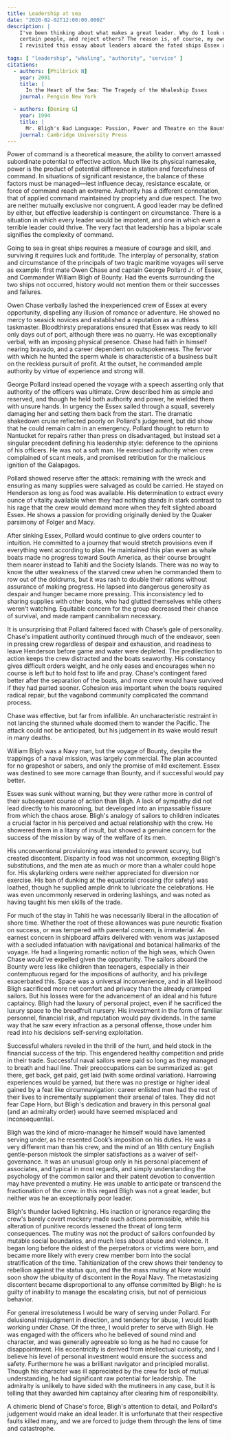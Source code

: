 ```yaml
---
title: Leadership at sea
date: "2020-02-02T12:00:00.000Z"
description: |
    I've been thinking about what makes a great leader. Why do I look up to
    certain people, and reject others? The reason is, of course, my own fallibility. 
    I revisited this essay about leaders aboard the fated ships Essex and Bounty.
    
tags: [ "leadership", "whaling", "authority", "service" ]
citations:
  - authors: [Philbrick N]
    year: 2001
    title: |
      In the Heart of the Sea: The Tragedy of the Whaleship Essex
    journal: Penguin New York

  - authors: [Dening G]
    year: 1994
    title: |
      Mr. Bligh's Bad Language: Passion, Power and Theatre on the Bounty
    journal: Cambridge University Press
---
```


Power of command is a theoretical measure, the ability to convert amassed subordinate potential to effective action. Much like its physical namesake, power is the product of potential difference in station and forcefulness of command. In situations of significant resistance, the balance of these factors must be managed—lest influence decay, resistance escalate, or force of command reach an extreme. Authority has a different connotation, that of applied command maintained by propriety and due respect. The two are neither mutually exclusive nor congruent. A good leader may be defined by either, but effective leadership is contingent on circumstance. There is a situation in which every leader would be impotent, and one in which even a terrible leader could thrive. The very fact that leadership has a bipolar scale signifies the complexity of command. 

Going to sea in great ships requires a measure of courage and skill, and surviving it requires luck and fortitude. The interplay of personality, station and circumstance of the principals of two tragic maritime voyages will serve as example: first mate Owen Chase and captain George Pollard Jr. of Essex, and Commander William Bligh of Bounty. Had the events surrounding the two ships not occurred, history would not mention them or their successes and failures.

Owen Chase verbally lashed the inexperienced crew of Essex at every opportunity, dispelling any illusion of romance or adventure. He showed no mercy to seasick novices and established a reputation as a ruthless taskmaster. Bloodthirsty preparations ensured that Essex was ready to kill only days out of port, although there was no quarry. He was exceptionally verbal, with an imposing physical presence. Chase had faith in himself nearing bravado, and a career dependent on outspokenness. The fervor with which he hunted the sperm whale is characteristic of a business built on the reckless pursuit of profit. At the outset, he commanded ample authority by virtue of experience and strong will. 

George Pollard instead opened the voyage with a speech asserting only that authority of the officers was ultimate. Crew described him as simple and reserved, and though he held both authority and power, he wielded them with unsure hands. In urgency the Essex sailed through a squall, severely damaging her and setting them back from the start. The dramatic shakedown cruise reflected poorly on Pollard's judgement, but did show that he could remain calm in an emergency. Pollard thought to return to Nantucket for repairs rather than press on disadvantaged, but instead set a singular precedent defining his leadership style: deference to the opinions of his officers. He was not a soft man. He exercised authority when crew complained of scant meals, and promised retribution for the malicious ignition of the Galapagos. 

Pollard showed reserve after the attack: remaining with the wreck and ensuring as many supplies were salvaged as could be carried. He stayed on Henderson as long as food was available. His determination to extract every ounce of vitality available when they had nothing stands in stark contrast to his rage that the crew would demand more when they felt slighted aboard Essex. He shows a passion for providing originally denied by the Quaker parsimony of Folger and Macy. 

After sinking Essex, Pollard would continue to give orders counter to intuition. He committed to a journey that would stretch provisions even if everything went according to plan. He maintained this plan even as whale boats made no progress toward South America, as their course brought them nearer instead to Tahiti and the Society Islands. There was no way to know the utter weakness of the starved crew when he commanded them to row out of the doldrums, but it was rash to double their rations without assurance of making progress. He lapsed into dangerous generosity as despair and hunger became more pressing. This inconsistency led to sharing supplies with other boats, who had glutted themselves while others weren’t watching. Equitable concern for the group decreased their chance of survival, and made rampant cannibalism necessary.

It is unsurprising that Pollard faltered faced with Chase’s gale of personality. Chase's impatient authority continued through much of the endeavor, seen in pressing crew regardless of despair and exhaustion, and readiness to leave Henderson before game and water were depleted. The predilection to action keeps the crew distracted and the boats seaworthy. His constancy gives difficult orders weight, and he only eases and encourages when no course is left but to hold fast to life and pray. Chase's contingent fared better after the separation of the boats, and more crew would have survived if they had parted sooner. Cohesion was important when the boats required radical repair, but the vagabond community complicated the command process. 

Chase was effective, but  far from infallible. An uncharacteristic restraint in not lancing the stunned whale doomed them to wander the Pacific. The attack could not be anticipated, but his judgement in its wake would result in many deaths. 

William Bligh was a Navy man, but the voyage of Bounty, despite the trappings of a naval mission, was largely commercial. The plan accounted for no grapeshot or sabers, and only the promise of mild excitement. Essex was destined to see more carnage than Bounty, and if successful would pay better.

Essex was sunk without warning, but they were rather more in control of their subsequent course of action than Bligh. A lack of sympathy did not lead directly to his marooning, but developed into an impassable fissure from which the chaos arose. Bligh's analogy of sailors to children indicates a crucial factor in his perceived and actual relationship with the crew. He showered them in a litany of insult, but showed a genuine concern for the success of the mission by way of the welfare of its men. 

His unconventional provisioning was intended to prevent scurvy, but created discontent. Disparity in food was not uncommon, excepting Bligh's substitutions, and the men ate as much or more than a whaler could hope for. His skylarking orders were neither appreciated for diversion nor exercise. His ban of dunking at the equatorial crossing (for safety) was loathed, though he supplied ample drink to lubricate the celebrations. He was even uncommonly reserved in ordering lashings, and was noted as having taught his men skills of the trade. 

For much of the stay in Tahiti he was necessarily liberal in the allocation of shore time. Whether the root of these allowances was pure neurotic fixation on success, or was tempered with parental concern, is immaterial. An earnest concern in shipboard affairs delivered with venom was juxtaposed with a secluded infatuation with navigational and botanical hallmarks of the voyage. He had a lingering romantic notion of the high seas, which Owen Chase would've expelled given the opportunity. The sailors aboard the Bounty were less like children than teenagers, especially in their contemptuous regard for the impositions of authority, and his privilege exacerbated this. Space was a universal inconvenience, and in all likelihood Bligh sacrificed more net comfort and privacy than the already cramped sailors. But his losses were for the advancement of an ideal and his future captaincy. Bligh had the luxury of personal project, even if he sacrificed the luxury space to the breadfruit nursery. His investment in the form of familiar personnel, financial risk, and reputation would pay dividends. In the same way that he saw every infraction as a personal offense, those under him read into his decisions self-serving exploitation.

Successful whalers reveled in the thrill of the hunt, and held stock in the financial success of the trip. This engendered healthy competition and pride in their trade. Successful naval sailors were paid so long as they managed to breath and haul line. Their preoccupations can be summarized as: get there, get back, get paid, get laid (with some ordinal variation). Harrowing experiences would be yarned, but there was no prestige or higher ideal gained by a feat like circumnavigation: career enlisted men had the rest of their lives to incrementally supplement their arsenal of tales. They did not fear Cape Horn, but Bligh's dedication and bravery in this personal goal (and an admiralty order) would have seemed misplaced and inconsequential.

Bligh was the kind of micro-manager he himself would have lamented serving under, as he resented Cook’s imposition on his duties. He was a very different man than his crew, and the mind of an 18th century English gentle-person mistook the simpler satisfactions as a waiver of self-governance. It was an unusual group only in his personal placement of associates, and typical in most regards, and simply understanding the psychology of the common sailor and their patent devotion to convention may have prevented a mutiny. He was unable to anticipate or transcend the fractionation of the crew: in this regard Bligh was not a great leader, but neither was he an exceptionally poor leader.

Bligh's thunder lacked lightning. His inaction or ignorance regarding the crew's barely covert mockery made such actions permissible, while his alteration of punitive records lessened the threat of long term consequences. The mutiny was not the product of sailors confounded by mutable social boundaries, and much less about abuse and violence. It began long before the oldest of the perpetrators or victims were born, and became more likely with every crew member born into the social stratification of the time. Tahitianization of the crew shows their tendency to rebellion against the status quo, and the the mass mutiny at Nore would soon show the ubiquity of discontent in the Royal Navy. The metastasizing discontent became disproportional to any offense committed by Bligh: he is guilty of inability to manage the escalating crisis, but not of pernicious behavior.

For general irresoluteness I would be wary of serving under Pollard. For delusional misjudgment in direction, and tendency for abuse, I would loath working under Chase. Of the three, I would prefer to serve with Bligh. He was engaged with the officers who he believed of sound mind and character, and was generally agreeable so long as he had no cause for disappointment. His eccentricity is derived from intellectual curiosity, and I believe his level of personal investment would ensure the success and safety. Furthermore he was a brilliant navigator and principled moralist. Though his character was ill appreciated by the crew for lack of mutual understanding, he had significant raw potential for leadership. The admiralty is unlikely to have sided with the mutineers in any case, but it is telling that they awarded him captaincy after clearing him of responsibility.

A chimeric blend of Chase's force, Bligh's attention to detail, and Pollard's judgement would make an ideal leader. It is unfortunate that their respective faults killed many, and we are forced to judge them through the lens of time and catastrophe.